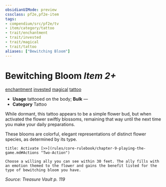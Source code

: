 ```yaml
---
obsidianUIMode: preview
cssclass: pf2e,pf2e-item
tags:
- compendium/src/pf2e/tv
- item/category/tattoo
- trait/enchantment
- trait/invested
- trait/magical
- trait/tattoo
aliases: ["Bewitching Bloom"]
---
```

# Bewitching Bloom *Item 2+*  
[enchantment](rules/traits/enchantment.md)  [invested](rules/traits/invested.md)  [magical](rules/traits/magical.md)  [tattoo](rules/traits/tattoo-lowg.md)  

- **Usage** tattooed on the body; **Bulk** —
- **Category** Tattoo

While dormant, this tattoo appears to be a simple flower bud, but when activated the flower swiftly blossoms, remaining that way until the next time you make your daily preparations.

These blooms are colorful, elegant representations of distinct flower species, as determined by its type.

```ad-embed-ability
title: Activate [>>](rules/core-rulebook/chapter-9-playing-the-game.md#Actions "Two-Action")

Choose a willing ally you can see within 30 feet. The ally fills with an emotion themed to the flower and gains the benefit listed for the type of bewitching bloom you have.
```

*Source: Treasure Vault p. 119*